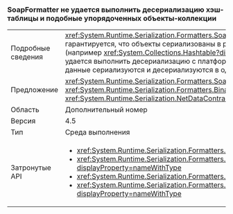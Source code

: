 ### <a name="soapformatter-cannot-deserialize-hashtable-and-similar-ordered-collection-objects"></a>SoapFormatter не удается выполнить десериализацию хэш-таблицы и подобные упорядоченных объекты-коллекции

|   |   |
|---|---|
|Подробные сведения|<xref:System.Runtime.Serialization.Formatters.Soap.SoapFormatter?displayProperty=name> Выполняет успешно десериализует с другими версиями не гарантируется, что объекты сериализованы в рамках одной версии платформы .NET Framework. В частности, некоторые упорядоченные коллекции (например <xref:System.Collections.Hashtable?displayProperty=name>) добавлены элементы между 4.0 и 4.5, таким образом, что объекты этих типов не удается выполнить десериализацию с платформой .NET 4.0, если они были сериализованы с .NET 4.5. Обратите внимание, что если сериализованные данные сериализуются и десериализуются в одной версии .NET Framework, проблемы не возникают.|
|Предложение|<xref:System.Runtime.Serialization.Formatters.Soap.SoapFormatter?displayProperty=name> необходимо заменить сериализации <xref:System.Runtime.Serialization.Formatters.Binary.BinaryFormatter?displayProperty=name> сериализации или <xref:System.Runtime.Serialization.NetDataContractSerializer?displayProperty=name> было устойчиво к изменениям в .NET Framework.|
|Область|Дополнительный номер|
|Версия|4.5|
|Тип|Среда выполнения|
|Затронутые API|<ul><li><xref:System.Runtime.Serialization.Formatters.Soap.SoapFormatter.Serialize(System.IO.Stream,System.Object)?displayProperty=nameWithType></li><li><xref:System.Runtime.Serialization.Formatters.Soap.SoapFormatter.Serialize(System.IO.Stream,System.Object,System.Runtime.Remoting.Messaging.Header[])?displayProperty=nameWithType></li><li><xref:System.Runtime.Serialization.Formatters.Soap.SoapFormatter.Deserialize(System.IO.Stream)?displayProperty=nameWithType></li><li><xref:System.Runtime.Serialization.Formatters.Soap.SoapFormatter.Deserialize(System.IO.Stream,System.Runtime.Remoting.Messaging.HeaderHandler)?displayProperty=nameWithType></li></ul>|

